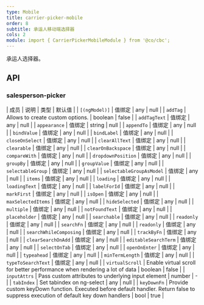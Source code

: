 ```yaml
---
type: Mobile
title: carrier-picker-mobile
order: 8
subtitle: 承运人移动端选择器
cols: 2
module: import { CarrierPickerMobileModule } from '@co/cbc';
---
```


承运人选择器。

## API

### salesperson-picker 

| 成员 | 说明 | 类型 | 默认值 |
| `[(ngModel)]` | 值绑定 | any | null |
| `addTag` | Allows to create custom options. | boolean | false |
| `addTagText` | 值绑定 | any | null |
| `appearance` | 值绑定 | string | null |
| `appendTo` | 值绑定 | any | null |
| `bindValue` | 值绑定 | any | null |
| `bindLabel` | 值绑定 | any | null |
| `closeOnSelect` | 值绑定 | any | null |
| `clearAllText` | 值绑定 | any | null |
| `clearable` | 值绑定 | any | null |
| `clearOnBackspace` | 值绑定 | any | null |
| `compareWith` | 值绑定 | any | null |
| `dropdownPosition` | 值绑定 | any | null |
| `groupBy` | 值绑定 | any | null |
| `groupValue` | 值绑定 | any | null |
| `selectableGroup` | 值绑定 | any | null |
| `selectableGroupAsModel` | 值绑定 | any | null |
| `items` | 值绑定 | any | null |
| `loading` | 值绑定 | any | null |
| `loadingText` | 值绑定 | any | null |
| `labelForId` | 值绑定 | any | null |
| `markFirst` | 值绑定 | any | null |
| `isOpen` | 值绑定 | any | null |
| `maxSelectedItems` | 值绑定 | any | null |
| `hideSelected` | 值绑定 | any | null |
| `multiple` | 值绑定 | any | null |
| `notFoundText` | 值绑定 | any | null |
| `placeholder` | 值绑定 | any | null |
| `searchable` | 值绑定 | any | null |
| `readonly` | 值绑定 | any | null |
| `searchFn` | 值绑定 | any | null |
| `readonly` | 值绑定 | any | null |
| `searchWhileComposing` | 值绑定 | any | null |
| `trackByFn` | 值绑定 | any | null |
| `clearSearchOnAdd` | 值绑定 | any | null |
| `editableSearchTerm` | 值绑定 | any | null |
| `selectOnTab` | 值绑定 | any | null |
| `openOnEnter` | 值绑定 | any | null |
| `typeahead` | 值绑定 | any | null |
| `minTermLength` | 值绑定 | any | null |
| `typeToSearchText` | 值绑定 | any | null |
| `virtualScroll` | Enable virtual scroll for better performance when rendering a lot of data | boolean | false |
| `inputAttrs` | Pass custom attributes to underlying input element | number | - |
| `tabIndex` | Set tabindex on ng-select | any | null |
| `keyDownFn` | Provide custom keyDown function. Executed before default handler. Return false to suppress execution of default key down handlers | bool | true |


